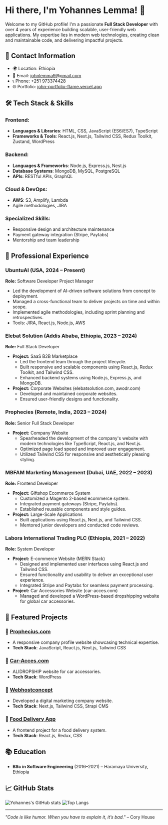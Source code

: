 # Hi there, I'm Yohannes Lemma! 👋

Welcome to my GitHub profile! I'm a passionate **Full Stack Developer** with over 4 years of experience building scalable, user-friendly web applications. My expertise lies in modern web technologies, creating clean and maintainable code, and delivering impactful projects.

## 📍 Contact Information
- 🌍 Location: Ethiopia
- 📧 Email: [johnlemma9@gmail.com](mailto:johnlemma9@gmail.com)
- 📞 Phone: +251 973374428
- 🌐 Portfolio: [john-portfolio-flame.vercel.app](https://john-portfolio-flame.vercel.app/)

## 🛠️ Tech Stack & Skills

### Frontend:
- **Languages & Libraries**: HTML, CSS, JavaScript (ES6/ES7), TypeScript
- **Frameworks & Tools**: React.js, Next.js, Tailwind CSS, Redux Toolkit, Zustand, WordPress

### Backend:
- **Languages & Frameworks**: Node.js, Express.js, Nest.js
- **Database Systems**: MongoDB, MySQL, PostgreSQL
- **APIs**: RESTful APIs, GraphQL

### Cloud & DevOps:
- **AWS**: S3, Amplify, Lambda
- Agile methodologies, JIRA

### Specialized Skills:
- Responsive design and architecture maintenance
- Payment gateway integration (Stripe, Paytabs)
- Mentorship and team leadership

## 💼 Professional Experience

### **UbuntuAI (USA, 2024 – Present)**
**Role:** Software Developer Project Manager
- Led the development of AI-driven software solutions from concept to deployment.
- Managed a cross-functional team to deliver projects on time and within scope.
- Implemented agile methodologies, including sprint planning and retrospectives.
- Tools: JIRA, React.js, Node.js, AWS

### **Elebat Solution (Addis Ababa, Ethiopia, 2023 – 2024)**
**Role:** Full Stack Developer
- **Project:** SaaS B2B Marketplace
  - Led the frontend team through the project lifecycle.
  - Built responsive and scalable components using React.js, Redux Toolkit, and Tailwind CSS.
  - Enhanced backend systems using Node.js, Express.js, and MongoDB.
- **Project:** Corporate Websites (elebatsolution.com, awodr.com)
  - Developed and maintained corporate websites.
  - Ensured user-friendly designs and functionality.

### **Prophecies (Remote, India, 2023 – 2024)**
**Role:** Senior Full Stack Developer
- **Project:** Company Website
  - Spearheaded the development of the company's website with modern technologies like TypeScript, React.js, and Next.js.
  - Optimized page load speed and improved user engagement.
  - Utilized Tailwind CSS for responsive and aesthetically pleasing styling.

### **MBFAM Marketing Management (Dubai, UAE, 2022 – 2023)**
**Role:** Frontend Developer
- **Project:** Giftshop Ecommerce System
  - Customized a Magento 2-based ecommerce system.
  - Integrated payment gateways (Stripe, Paytabs).
  - Established reusable components and style guides.
- **Project:** Large-Scale Applications
  - Built applications using React.js, Next.js, and Tailwind CSS.
  - Mentored junior developers and conducted code reviews.

### **Labora International Trading PLC (Ethiopia, 2021 – 2022)**
**Role:** System Developer
- **Project:** E-commerce Website (MERN Stack)
  - Designed and implemented user interfaces using React.js and Tailwind CSS.
  - Ensured functionality and usability to deliver an exceptional user experience.
  - Integrated Stripe and Paytabs for seamless payment processing.
- **Project:** Car Accessories Website (car-acces.com)
  - Managed and developed a WordPress-based dropshipping website for global car accessories.

## 🌟 Featured Projects

### 🚀 [Prophecius.com](https://prophecius.com/)
- A responsive company profile website showcasing technical expertise.
- **Tech Stack**: JavaScript, React.js, Next.js, Tailwind CSS

### 🛒 [Car-Acces.com](http://car-acces.com/)
- ALIDROPSHIP website for car accessories.
- **Tech Stack**: WordPress

### 🎨 [Webhostconcept](https://webhostconcept.com/)
- Developed a digital marketing company website.
- **Tech Stack**: Next.js, Tailwind CSS, Strapi CMS

### 🍔 [Food Delivery App](https://food-delivery-steel.vercel.app/home)
- A frontend project for a food delivery system.
- **Tech Stack**: React.js, Redux, CSS

## 📚 Education
- **BSc in Software Engineering** (2016–2021) – Haramaya University, Ethiopia

## 📈 GitHub Stats
![Yohannes's GitHub stats](https://github-readme-stats.vercel.app/api?username=jonny-grace&show_icons=true&theme=radical)
![Top Langs](https://github-readme-stats.vercel.app/api/top-langs/?username=jonny-grace&layout=compact&theme=radical)

---

_"Code is like humor. When you have to explain it, it’s bad."_ – Cory House
